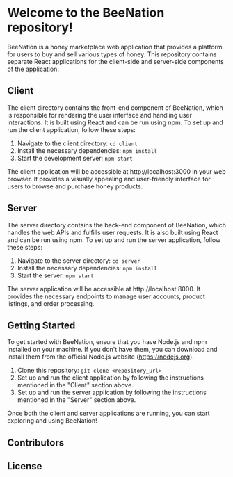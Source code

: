 # Welcome to the BeeNation repository!
BeeNation is a honey marketplace web application that provides a platform for users to buy and sell various types of honey. This repository contains separate React applications for the client-side and server-side components of the application.

## Client
The client directory contains the front-end component of BeeNation, which is responsible for rendering the user interface and handling user interactions. It is built using React and can be run using npm. To set up and run the client application, follow these steps:

1. Navigate to the client directory: `cd client`
2. Install the necessary dependencies: `npm install`
3. Start the development server: `npm start`

The client application will be accessible at http://localhost:3000 in your web browser. It provides a visually appealing and user-friendly interface for users to browse and purchase honey products.

## Server
The server directory contains the back-end component of BeeNation, which handles the web APIs and fulfills user requests. It is also built using React and can be run using npm. To set up and run the server application, follow these steps:

1. Navigate to the server directory: `cd server`
2. Install the necessary dependencies: `npm install`
3. Start the server: `npm start`

The server application will be accessible at http://localhost:8000. It provides the necessary endpoints to manage user accounts, product listings, and order processing.

## Getting Started
To get started with BeeNation, ensure that you have Node.js and npm installed on your machine. If you don't have them, you can download and install them from the official Node.js website (https://nodejs.org).

1. Clone this repository: `git clone <repository_url>`
2. Set up and run the client application by following the instructions mentioned in the "Client" section above.
3. Set up and run the server application by following the instructions mentioned in the "Server" section above.

Once both the client and server applications are running, you can start exploring and using BeeNation!

## Contributors

## License
